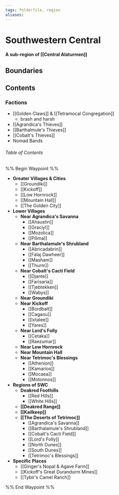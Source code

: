 ```yaml
---
tags: folderfile, region
aliases:
---
```

# Southwestern Central
#### A sub-region of [[Central Alaturmen]]
## Boundaries
## Contents
### Factions
- [[Golden Claws]] & [[Tetramocal Congregation]]
	- brash and harsh
- [[Agrandica's Thieves]]
- [[Barthalmule's Thieves]]
- [[Cobalt's Thieves]]
- Nomad Bands


###### Table of Contents
%% Begin Waypoint %%
- **Greater Villages & Cities**
	- [[Groundiki]]
	- [[Kickoff]]
	- [[Low Hornrock]]
	- [[Mountain Hall]]
	- [[The Golden City]]
- **Lower Villages**
	- **Near Agrandica's Savanna**
		- [[Ahaustin]]
		- [[Graciyl]]
		- [[Mozolica]]
		- [[Pilima]]
	- **Near Barthalamule's Shrubland**
		- [[Abricadabrin]]
		- [[Falaj Dawheer]]
		- [[Masham]]
		- [[Thurm]]
	- **Near Cobalt's Cacti Field**
		- [[Djante]]
		- [[Farisaria]]
		- [[Tjebtekken]]
		- [[Wabys]]
	- **Near Groundiki**
	- **Near Kickoff**
		- [[Bordbalt]]
		- [[Cagaou]]
		- [[Ixtalee]]
		- [[Yares]]
	- **Near Lord's Folly**
		- [[Cetaka]]
		- [[Raezumar]]
	- **Near Low Hornrock**
	- **Near Mountain Hall**
	- **Near Tetrimoc's Blessings**
		- [[Athenion]]
		- [[Kamarios]]
		- [[Mocaea]]
		- [[Motonnos]]
- **Regions of SWC**
	- **Deakred Foothills**
		- [[Red Hills]]
		- [[White Hills]]
	- **[[Deakred Range]]**
	- **[[Kailkeep]]**
	- **[[The Deserts of Tetrimoc]]**
		- [[Agrandica's Savanna]]
		- [[Barthalamule's Shrubland]]
		- [[Cobalt's Cacti Field]]
		- [[Lord's Folly]]
		- [[North Dunes]]
		- [[South Dunes]]
		- [[Tetrimoc's Blessings]]
- **Specific Places**
	- [[Ginger's Nopal & Agave Farm]]
	- [[Kickoff's Great Durandurm Mines]]
	- [[Tybir's Camel Ranch]]

%% End Waypoint %%
